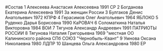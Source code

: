 #Состав
1 Алексеева Анастасия Алексеевна 1991 СР
2 Богданова Екатерина Алексеевна 1991 За женщин России
3 Булгаков Денис Анатольевич 1972 КПРФ
4 Герасимов Олег Анатольевич 1964 ЯБЛОКО
5 Руденко Дарья Борисовна 1990 КаРОВАЧ
6 Соломаткина Наталья Викторовна 1984 ВОИ
7 Тягунов Александр Андреевич 1991 ПАТРИОТЫ РОССИИ
8 Тягунова Наталия Григорьевна 1969 \"местная ОО Калининского района СПб СОЮЗ \"Чернобыль-Квант\"
9 Умнова Оксана Николаевна 1980 ЛДПР
10 Шанцева Ольга Александровна 1980 ЕР
